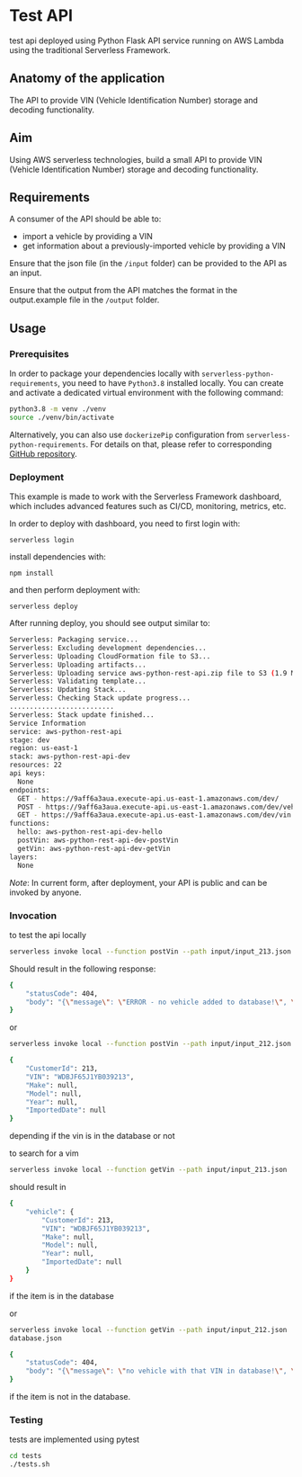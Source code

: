 # Test API

test api deployed using Python Flask API service running on AWS Lambda using the traditional Serverless Framework.

## Anatomy of the application

The API to provide VIN (Vehicle Identification Number) storage and decoding functionality.

## Aim

Using AWS serverless technologies, build a small API to provide VIN (Vehicle Identification Number) storage and decoding functionality.

## Requirements

A consumer of the API should be able to:

- import a vehicle by providing a VIN
- get information about a previously-imported vehicle by providing a VIN

Ensure that the json file (in the `/input` folder) can be provided to the API as an input.

Ensure that the output from the API matches the format in the output.example file in the `/output` folder.

## Usage

### Prerequisites

In order to package your dependencies locally with `serverless-python-requirements`, you need to have `Python3.8` installed locally. You can create and activate a dedicated virtual environment with the following command:

```bash
python3.8 -m venv ./venv
source ./venv/bin/activate
```

Alternatively, you can also use `dockerizePip` configuration from `serverless-python-requirements`. For details on that, please refer to corresponding [GitHub repository](https://github.com/UnitedIncome/serverless-python-requirements).

### Deployment

This example is made to work with the Serverless Framework dashboard, which includes advanced features such as CI/CD, monitoring, metrics, etc.

In order to deploy with dashboard, you need to first login with:

```
serverless login
```

install dependencies with:

```
npm install
```

and then perform deployment with:

```
serverless deploy
```

After running deploy, you should see output similar to:

````bash
Serverless: Packaging service...
Serverless: Excluding development dependencies...
Serverless: Uploading CloudFormation file to S3...
Serverless: Uploading artifacts...
Serverless: Uploading service aws-python-rest-api.zip file to S3 (1.9 MB)...
Serverless: Validating template...
Serverless: Updating Stack...
Serverless: Checking Stack update progress...
..........................
Serverless: Stack update finished...
Service Information
service: aws-python-rest-api
stage: dev
region: us-east-1
stack: aws-python-rest-api-dev
resources: 22
api keys:
  None
endpoints:
  GET - https://9aff6a3aua.execute-api.us-east-1.amazonaws.com/dev/
  POST - https://9aff6a3aua.execute-api.us-east-1.amazonaws.com/dev/vehicle
  GET - https://9aff6a3aua.execute-api.us-east-1.amazonaws.com/dev/vin
functions:
  hello: aws-python-rest-api-dev-hello
  postVin: aws-python-rest-api-dev-postVin
  getVin: aws-python-rest-api-dev-getVin
layers:
  None
````
_Note_: In current form, after deployment, your API is public and can be invoked by anyone.

### Invocation

to test the api locally

```bash
serverless invoke local --function postVin --path input/input_213.json
```

Should result in the following response:

```bash
{
    "statusCode": 404,
    "body": "{\"message\": \"ERROR - no vehicle added to database!\", \"input\": {\"CustomerId\": 212, \"VIN\": \"WDBJF65J1YB039212\"}}"
}
```

or

```bash
serverless invoke local --function postVin --path input/input_212.json
```

```bash
{
    "CustomerId": 213,
    "VIN": "WDBJF65J1YB039213",
    "Make": null,
    "Model": null,
    "Year": null,
    "ImportedDate": null
}
```

depending if the vin is in the database or not

to search for a vim

```bash
serverless invoke local --function getVin --path input/input_213.json
```

should result in

```bash
{
    "vehicle": {
        "CustomerId": 213,
        "VIN": "WDBJF65J1YB039213",
        "Make": null,
        "Model": null,
        "Year": null,
        "ImportedDate": null
    }
}
```

if the item is in the database

or

```bash
serverless invoke local --function getVin --path input/input_212.json
database.json
```

```bash
{
    "statusCode": 404,
    "body": "{\"message\": \"no vehicle with that VIN in database!\", \"input\": {\"CustomerId\": 212, \"VIN\": \"WDBJF65J1YB039212\"}}"
}
```

if the item is not in the database.

### Testing

tests are implemented using pytest

```bash
cd tests
./tests.sh
```
